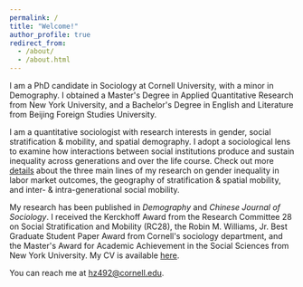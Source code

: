 ```yaml
---
permalink: /
title: "Welcome!"
author_profile: true
redirect_from: 
  - /about/
  - /about.html
---
```


I am a PhD candidate in Sociology at Cornell University, with a minor in Demography. I obtained a Master's Degree in Applied Quantitative Research from New York University, and a Bachelor's Degree in English and Literature from Beijing Foreign Studies University.

I am a quantitative sociologist with research interests in gender, social stratification & mobility, and spatial demography. I adopt a sociological lens to examine how interactions between social institutions produce and sustain inequality across generations and over the life course. Check out more [details](/research) about the three main lines of my research on gender inequality in labor market outcomes, the geography of stratification & spatial mobility, and inter- & intra-generational social mobility. 

My research has been published in _Demography_ and _Chinese Journal of Sociology_. I received the Kerckhoff Award from the Research Committee 28 on Social Stratification and Mobility (RC28), the Robin M. Williams, Jr. Best Graduate Student Paper Award from Cornell's sociology department, and the Master's Award for Academic Achievement in the Social Sciences from New York University. My CV is available [here](https://drive.google.com/file/d/1Rv7umhBmyE53UeooNyPrEHq6db7ZJMGW/view?usp=sharing).

You can reach me at hz492@cornell.edu. 
